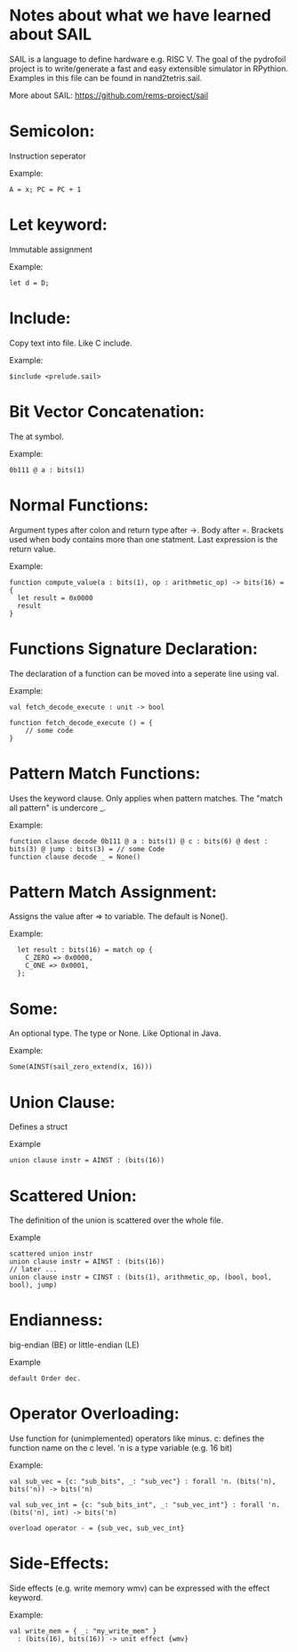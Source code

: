 Notes about what we have learned about SAIL
=
SAIL is a language to define hardware e.g. RISC V.
The goal of the pydrofoil project is to write/generate a fast 
and easy extensible simulator in RPythion.
Examples in this file can be found in nand2tetris.sail.

More about SAIL: https://github.com/rems-project/sail

Semicolon:
==
Instruction seperator

Example:
```
A = x; PC = PC + 1
```

Let keyword:
==
Immutable assignment

Example:
```
let d = D;
```


Include:
==
Copy text into file. Like C include.

Example:
```
$include <prelude.sail>
```


Bit Vector Concatenation:
==
The at symbol.

Example:
```
0b111 @ a : bits(1)
```


Normal Functions:
==
Argument types after colon and return type after ->. 
Body after =.
Brackets used when body contains more than one statment. 
Last expression is the return value.

Example:
```
function compute_value(a : bits(1), op : arithmetic_op) -> bits(16) = {
  let result = 0x0000
  result
}
```

Functions Signature Declaration:
==
The declaration of a function can be moved into a seperate line using val.

Example:
```
val fetch_decode_execute : unit -> bool

function fetch_decode_execute () = {
    // some code
}
```

Pattern Match Functions:
==
Uses the keyword clause. Only applies when pattern matches. 
The "match all pattern" is undercore _.

Example:
```
function clause decode 0b111 @ a : bits(1) @ c : bits(6) @ dest : bits(3) @ jump : bits(3) = // some Code
function clause decode _ = None()
```

Pattern Match Assignment:
==
Assigns the value after => to variable.
The default is None().

Example:
```
  let result : bits(16) = match op {
    C_ZERO => 0x0000,
    C_ONE => 0x0001,
  };
```


Some:
==
An optional type. The type or None. Like Optional in Java.

Example:
```
Some(AINST(sail_zero_extend(x, 16)))
```


Union Clause:
==
Defines a struct

Example
```
union clause instr = AINST : (bits(16))
```


Scattered Union:
==
The definition of the union is scattered over the whole file.

Example
```
scattered union instr
union clause instr = AINST : (bits(16))
// later ...
union clause instr = CINST : (bits(1), arithmetic_op, (bool, bool, bool), jump)
```


Endianness:
==
big-endian (BE) or little-endian (LE)

Example
```
default Order dec.
```

Operator Overloading:
==
Use function for (unimplemented) operators like minus. c: defines the function name on the
c level. 'n is a type variable (e.g. 16 bit)

Example:
```
val sub_vec = {c: "sub_bits", _: "sub_vec"} : forall 'n. (bits('n), bits('n)) -> bits('n)

val sub_vec_int = {c: "sub_bits_int", _: "sub_vec_int"} : forall 'n. (bits('n), int) -> bits('n)

overload operator - = {sub_vec, sub_vec_int}
```

Side-Effects:
==
Side effects (e.g. write memory wmv) can be expressed with the effect keyword.

Example:
```
val write_mem = { _: "my_write_mem" }
  : (bits(16), bits(16)) -> unit effect {wmv}
```
